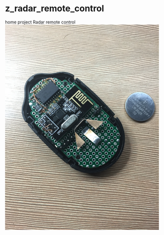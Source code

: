 # z_radar_remote_control
home project Radar remote control
![alt text](https://github.com/GennadyCC/z_radar_remote_control/blob/master/1_pictures_video/1.JPG)
